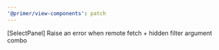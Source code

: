 ```yaml
---
'@primer/view-components': patch
---
```


[SelectPanel] Raise an error when remote fetch + hidden filter argument combo
